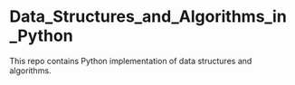 # Data_Structures_and_Algorithms_in_Python
This repo contains Python implementation of data structures and algorithms.
